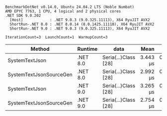 ```

BenchmarkDotNet v0.14.0, Ubuntu 24.04.2 LTS (Noble Numbat)
AMD EPYC 7763, 1 CPU, 4 logical and 2 physical cores
.NET SDK 9.0.202
  [Host]            : .NET 9.0.3 (9.0.325.11113), X64 RyuJIT AVX2
  ShortRun-.NET 8.0 : .NET 8.0.14 (8.0.1425.11118), X64 RyuJIT AVX2
  ShortRun-.NET 9.0 : .NET 9.0.3 (9.0.325.11113), X64 RyuJIT AVX2

IterationCount=3  LaunchCount=1  WarmupCount=3  

```
| Method                  | Runtime  | data                 | Mean     | Error     | StdDev    | Min      | Max      | Gen0   | Allocated |
|------------------------ |--------- |--------------------- |---------:|----------:|----------:|---------:|---------:|-------:|----------:|
| SystemTextJson          | .NET 8.0 | Seria(...)Class [28] | 3.443 μs | 0.2304 μs | 0.0126 μs | 3.430 μs | 3.455 μs | 0.1259 |   2.07 KB |
| SystemTextJsonSourceGen | .NET 8.0 | Seria(...)Class [28] | 2.992 μs | 0.3404 μs | 0.0187 μs | 2.978 μs | 3.013 μs | 0.1335 |    2.2 KB |
| SystemTextJson          | .NET 9.0 | Seria(...)Class [28] | 3.265 μs | 0.1162 μs | 0.0064 μs | 3.258 μs | 3.270 μs | 0.1259 |   2.07 KB |
| SystemTextJsonSourceGen | .NET 9.0 | Seria(...)Class [28] | 2.754 μs | 0.1049 μs | 0.0057 μs | 2.748 μs | 2.760 μs | 0.1335 |    2.2 KB |
